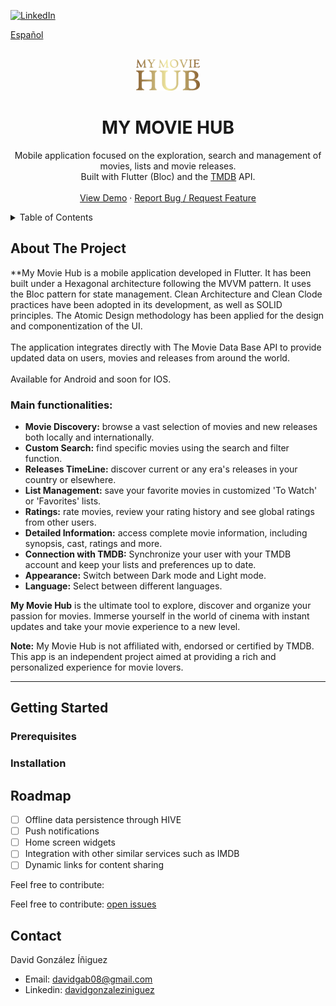 [![LinkedIn][linkedin-shield]][linkedin-url]

[Español](README-es.md)

<!-- PROJECT LOGO -->
<br />
<div align="center">                                
  
  <img src="my_movie_hub/assets/pngs/mmh_logo.png" alt="Logo" height="50">
  <h1 align="center">MY MOVIE HUB</h1>
  <p align="center">
    Mobile application focused on the exploration, search and management of movies, lists and movie releases.
    <br />
    Built with Flutter (Bloc) and the <a href="https://developer.themoviedb.org/reference/intro/getting-started">TMDB</a> API.
    <br />
    <br />
    <a href="https://github.com/othneildrew/Best-README-Template">View Demo</a>
    ·
    <a href="https://github.com/davidgab98/my-movie-hub/issues">Report Bug / Request Feature</a>
  </p>
</div>



<!-- TABLE OF CONTENTS -->
<details>
  <summary>Table of Contents</summary>
  <ol>
    <li>
      <a href="#about-the-project">About The Project</a>
    </li>
    <li>
      <a href="#getting-started">Getting Started</a>
      <ul>
        <li><a href="#prerequisites">Prerequisites</a></li>
        <li><a href="#installation">Installation</a></li>
      </ul>
    </li>
    <li><a href="#roadmap">Roadmap</a></li>
    <li><a href="#contact">Contact</a></li>
  </ol>
</details>



<!-- ABOUT THE PROJECT -->
## About The Project

**My Movie Hub is a mobile application developed in Flutter. It has been built under a Hexagonal architecture following the MVVM pattern. It uses the Bloc pattern for state management. Clean Architecture and Clean Clode practices have been adopted in its development, as well as SOLID principles. The Atomic Design methodology has been applied for the design and componentization of the UI.
<br />
<br />
The application integrates directly with The Movie Data Base API to provide updated data on users, movies and releases from around the world. 
<br />
<br />
Available for Android and soon for IOS.

### Main functionalities:

- **Movie Discovery:** browse a vast selection of movies and new releases both locally and internationally.
- **Custom Search:** find specific movies using the search and filter function.
- **Releases TimeLine:** discover current or any era's releases in your country or elsewhere.
- **List Management:** save your favorite movies in customized 'To Watch' or 'Favorites' lists. 
- **Ratings:** rate movies, review your rating history and see global ratings from other users.
- **Detailed Information:** access complete movie information, including synopsis, cast, ratings and more.
- **Connection with TMDB:** Synchronize your user with your TMDB account and keep your lists and preferences up to date.
- **Appearance:** Switch between Dark mode and Light mode.
- **Language:** Select between different languages.

**My Movie Hub** is the ultimate tool to explore, discover and organize your passion for movies. Immerse yourself in the world of cinema with instant updates and take your movie experience to a new level.

**Note:** My Movie Hub is not affiliated with, endorsed or certified by TMDB. This app is an independent project aimed at providing a rich and personalized experience for movie lovers.

---

<!-- GETTING STARTED -->
## Getting Started


### Prerequisites


### Installation


<!-- ROADMAP -->
## Roadmap

- [ ] Offline data persistence through HIVE
- [ ] Push notifications
- [ ] Home screen widgets
- [ ] Integration with other similar services such as IMDB
- [ ] Dynamic links for content sharing

Feel free to contribute:

Feel free to contribute: [open issues](https://github.com/davidgab98/my-movie-hub/issues)

<!-- CONTACT -->
## Contact

David González Íñiguez 
- Email: davidgab08@gmail.com
- Linkedin: [davidgonzaleziniguez](https://linkedin.com/in/davidgonzaleziniguez)


<!-- MARKDOWN LINKS & IMAGES -->
<!-- https://www.markdownguide.org/basic-syntax/#reference-style-links -->
[linkedin-shield]: https://img.shields.io/badge/-LinkedIn-black.svg?style=for-the-badge&logo=linkedin&colorB=555
[linkedin-url]: https://linkedin.com/in/davidgonzaleziniguez
[product-screenshot]: images/screenshot.png
[Next.js]: https://img.shields.io/badge/next.js-000000?style=for-the-badge&logo=nextdotjs&logoColor=white
[Next-url]: https://nextjs.org/
[React.js]: https://img.shields.io/badge/React-20232A?style=for-the-badge&logo=react&logoColor=61DAFB
[React-url]: https://reactjs.org/
[Vue.js]: https://img.shields.io/badge/Vue.js-35495E?style=for-the-badge&logo=vuedotjs&logoColor=4FC08D
[Vue-url]: https://vuejs.org/
[Angular.io]: https://img.shields.io/badge/Angular-DD0031?style=for-the-badge&logo=angular&logoColor=white
[Angular-url]: https://angular.io/
[Svelte.dev]: https://img.shields.io/badge/Svelte-4A4A55?style=for-the-badge&logo=svelte&logoColor=FF3E00
[Svelte-url]: https://svelte.dev/
[Laravel.com]: https://img.shields.io/badge/Laravel-FF2D20?style=for-the-badge&logo=laravel&logoColor=white
[Laravel-url]: https://laravel.com
[Bootstrap.com]: https://img.shields.io/badge/Bootstrap-563D7C?style=for-the-badge&logo=bootstrap&logoColor=white
[Bootstrap-url]: https://getbootstrap.com
[JQuery.com]: https://img.shields.io/badge/jQuery-0769AD?style=for-the-badge&logo=jquery&logoColor=white
[JQuery-url]: https://jquery.com 